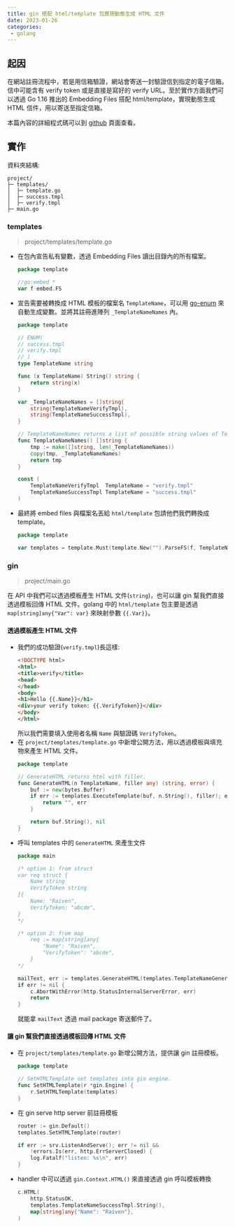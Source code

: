 ```yaml
---
title: gin 搭配 html/template 包實現動態生成 HTML 文件
date: 2023-01-26
categories:
 - golang
---
```


## 起因

在網站註冊流程中，若是用信箱驗證，網站會寄送一封驗證信到指定的電子信箱。信中可能含有 verify token 或是直接是寫好的 verify URL。至於實作方面我們可以透過 Go 1.16 推出的 Embedding Files 搭配 html/template，實現動態生成 HTML 信件，用以寄送至指定信箱。

本篇內容的詳細程式碼可以到 [github](https://github.com/omegaatt36/gin-embed-template) 頁面查看。

## 實作
資料夾結構:
```
project/
├─ templates/
│  ├─ template.go
│  ├─ success.tmpl
│  ├─ verify.tmpl
├─ main.go

```

### templates
> project/templates/template.go

- 在包內宣告私有變數，透過 Embedding Files 讀出目錄內的所有檔案。
    ```go
    package template

    //go:embed *
    var f embed.FS
    ```
- 宣告需要被轉換成 HTML 模板的檔案名 `TemplateName`，可以用 [go-enum](https://github.com/abice/go-enum) 來自動生成變數。並將其註冊進陣列 `_TemplateNameNames` 內。
    ```go
    package template

    // ENUM(
    // success.tmpl
    // verify.tmpl
    // )
    type TemplateName string
    
    func (x TemplateName) String() string {
    	return string(x)
    }
    
    var _TemplateNameNames = []string{
    	string(TemplateNameVerifyTmpl),
    	string(TemplateNameSuccessTmpl),
    }
    
    // TemplateNameNames returns a list of possible string values of TemplateName.
    func TemplateNameNames() []string {
    	tmp := make([]string, len(_TemplateNameNames))
    	copy(tmp, _TemplateNameNames)
    	return tmp
    }
    
    const (
    	TemplateNameVerifyTmpl  TemplateName = "verify.tmpl"
    	TemplateNameSuccessTmpl TemplateName = "success.tmpl"
    )
    ```
- 最終將 embed files 與檔案名丟給 `html/template` 包請他們我們轉換成 template。
    ```go
    package template
    
    var templates = template.Must(template.New("").ParseFS(f, TemplateNameNames()...))
    ```

### gin
> project/main.go

在 API 中我們可以透過模板產生 HTML 文件(`string`)，也可以讓 gin 幫我們直接透過模板回傳 HTML 文件。golang 中的 `html/template` 包主要是透過 `map[string]any{"Var": var}` 來映射參數 `{{.Var}}`。

#### 透過模板產生 HTML 文件
- 我們的成功驗證(`verify.tmpl`)長這樣:
    ```html
    <!DOCTYPE html>
    <html>
    <title>verify</title>
    <head>
    </head>
    <body>
    <h1>Hello {{.Name}}</h1>
    <div>your verify token: {{.VerifyToken}}</div>
    </body>
    </html>
    ```
    所以我們需要填入使用者名稱 `Name` 與驗證碼 `VerifyToken`。
- 在 `project/templates/template.go` 中新增公開方法，用以透過模板與填充物來產生 HTML 文件。
    ```go
    package template
    
    // GenerateHTML returns html with filler.
    func GenerateHTML(n TemplateName, filler any) (string, error) {
    	buf := new(bytes.Buffer)
    	if err := templates.ExecuteTemplate(buf, n.String(), filler); err != nil {
    		return "", err
    	}
    
    	return buf.String(), nil
    }
    ```
- 呼叫 templates 中的 `GenerateHTML` 來產生文件
    ```go
    package main

    /* option 1: from struct
    var req struct {
		Name string
        VerifyToken string
	}{
        Name: "Raiven",
        VerifyToken: "abcde",
    }
    */

    /* option 2: from map
        req := map[string]any{
            "Name": "Raiven",
            "VerifyToken": "abcde",
        }
    */

    mailText, err := templates.GenerateHTML(templates.TemplateNameGeneralTmpl, req)
    if err != nil {
        c.AbortWithError(http.StatusInternalServerError, err)
        return
    }
    ```
    就能拿 `mailText` 透過 mail package 寄送郵件了。

#### 讓 gin 幫我們直接透過模板回傳 HTML 文件

- 在 `project/templates/template.go` 新增公開方法，提供讓 gin 註冊模板。
    ```go
    package template

    // SetHTMLTemplate set templates into gin engine.
    func SetHTMLTemplate(r *gin.Engine) {
    	r.SetHTMLTemplate(templates)
    }
    ```
- 在 gin serve http server 前註冊模板
    ```go
    router := gin.Default()
	templates.SetHTMLTemplate(router)

	if err := srv.ListenAndServe(); err != nil &&
		!errors.Is(err, http.ErrServerClosed) {
		log.Fatalf("listen: %s\n", err)
	}
    ```
- handler 中可以透過 `gin.Context.HTML()` 來直接透過 gin 呼叫模板轉換
    ```go
	c.HTML(
		http.StatusOK,
		templates.TemplateNameSuccessTmpl.String(),
		map[string]any{"Name": "Raiven"},
	)
    ```